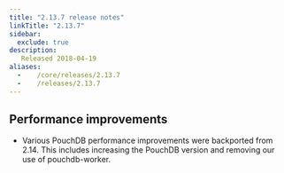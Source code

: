 ```yaml
---
title: "2.13.7 release notes"
linkTitle: "2.13.7"
sidebar:
  exclude: true
description:
   Released 2018-04-19
aliases:
  -    /core/releases/2.13.7
  -    /releases/2.13.7
---
```


## Performance improvements

 - Various PouchDB performance improvements were backported from 2.14. This includes increasing the PouchDB version and removing our use of pouchdb-worker.
